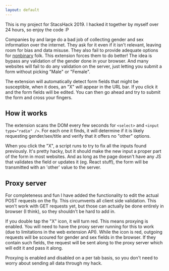 ```yaml
---
layout: default
---
```


This is my project for StacsHack 2019. I hacked it together by myself over 24 hours, so enjoy the code :P


Companies by and large do a bad job of collecting gender and sex information over the internet. They ask for it even if it isn't relevant, leaving room for bias and data misuse. They also fail to provide adequate options for [nonbinary](https://nonbinary.wiki/wiki/Nonbinary) folk. 
This extension forces them to do better! The idea is bypass any validation of the gender done in your browser. And many websites will fail to do any validation on the server, just letting you submit a form without picking "Male" or "Female". 


The extension will automatically detect form fields that might be susceptible, when it does, an "X" will appear in the URL bar. If you click it and the form fields will be edited. You can then go ahead and try to submit the form and cross your fingers. 


## How it works
The extension scans the DOM every few seconds for `<select>` and `<input type="radio" />`. For each one it finds, it will determine if it is likely requesting gender/sex/title and verify that it offers no "other" options.

When you click the "X", a script runs to try to fix all the inputs found previously. It's pretty hacky, but it should make the new input a proper part of the form in most websites. And as long as the page doesn't have any JS that validates the field or updates it (eg. React stuff), the form will be transmitted with an 'other' value to the server.


## Proxy server
For completeness and fun I have added the functionality to edit the actual POST requests on the fly. This circumvents all client side validation. This won't work with GET requests yet, but those can actually be done entirely in browser (I think), so they shouldn't be hard to add in.

If you double tap the "X" icon, it will turn red. This means proxying is enabled. You will need to have the proxy server running for this to work (due to limitations in the web extension API). While the icon is red, outgoing requests will be scoured for gender and sex fields in the browser. If they contain such fields, the request will be sent along to the proxy server which will edit it and pass it along.

Proxying is enabled and disabled on a per tab basis, so you don't need to worry about sending all data through my hack.
